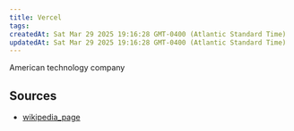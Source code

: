 ```yaml
---
title: Vercel
tags: 
createdAt: Sat Mar 29 2025 19:16:28 GMT-0400 (Atlantic Standard Time)
updatedAt: Sat Mar 29 2025 19:16:28 GMT-0400 (Atlantic Standard Time)
---
```



American technology company



## Sources
- [wikipedia_page](https://en.wikipedia.org/wiki/Vercel)
